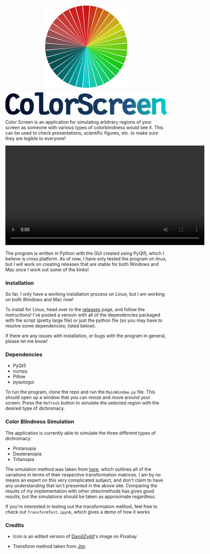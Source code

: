 <p align="center">
    <img src="./images/icon_512x512.png" align="center" width="256px">
</p>

<p align="center">
    <img src="./images/logo_512.png" align="center" width="512px">
</p>

Color Screen is an application for simulating arbitrary regions of your screen as someone with various types of colorblindness would see it. This can be used to check presentations, scientific figures, etc. to make sure they are legible to everyone!

<p align="center">
    <Video controls src="./images/colorscreen_demo.webm" align="center" width="620px">
</p>

The program is written in Python with the GUI created using PyQt5, which I believe is cross platform. As of now, I have only tested the program on linux, but I will work on creating releases that are stable for both Windows and Mac once I work out some of the kinks!

### Installation

So far, I only have a working installation process on Linux, but I am working on both Windows and Mac now!

To install for Linux, head over to the [releases](https://github.com/Jfeatherstone/ColorScreen/releases) page, and follow the instructions! I've posted a version with all of the dependencies packaged with the script (pretty large file) or just the python file (so you may have to resolve some dependencies; listed below).

If there are any issues with installation, or bugs with the program in general, please let me know!

### Dependencies

- PyQt5
- numpy
- Pillow
- pyautogui

To run the program, clone the repo and run the `MainWindow.py` file. This should open up a window that you can resize and move around your screen. Press the `Refresh` button to simulate the selected region with the desired type of dichromacy.

### Color Blindness Simulation

The application is currently able to simulate the three different types of dichromacy:

- Protanopia
- Deuteranopia
- Tritanopia

The simulation method was taken from [here](https://ixora.io/projects/colorblindness/color-blindness-simulation-research/), which outlines all of the variations in terms of their respective transformation matrices. I am by no means an expert on this very complicated subject, and don't claim to have any understanding that isn't presented in the above site. Comparing the results of my implementation with other sites/methods has gives good results, but the simulations should be taken as approximate regardless.

If you're interested in testing out the transformation method, feel free to check out `TransformTest.ipynb`, which gives a demo of how it works

### Credits

- Icon is an edited version of [DavidZydd](https://pixabay.com/users/davidzydd-985081/)'s image on Pixabay

- Transform method taken from [Jim](https://ixora.io/about-me/)
